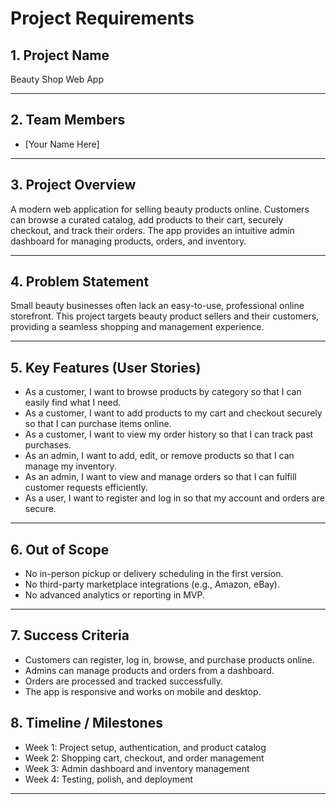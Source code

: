 # Project Requirements

## 1. Project Name  
Beauty Shop Web App

---

## 2. Team Members  
- [Your Name Here]

---

## 3. Project Overview  
A modern web application for selling beauty products online. Customers can browse a curated catalog, add products to their cart, securely checkout, and track their orders. The app provides an intuitive admin dashboard for managing products, orders, and inventory.

---

## 4. Problem Statement  
Small beauty businesses often lack an easy-to-use, professional online storefront. This project targets beauty product sellers and their customers, providing a seamless shopping and management experience.

---

## 5. Key Features (User Stories)  
- As a customer, I want to browse products by category so that I can easily find what I need.
- As a customer, I want to add products to my cart and checkout securely so that I can purchase items online.
- As a customer, I want to view my order history so that I can track past purchases.
- As an admin, I want to add, edit, or remove products so that I can manage my inventory.
- As an admin, I want to view and manage orders so that I can fulfill customer requests efficiently.
- As a user, I want to register and log in so that my account and orders are secure.

---

## 6. Out of Scope  
- No in-person pickup or delivery scheduling in the first version.
- No third-party marketplace integrations (e.g., Amazon, eBay).
- No advanced analytics or reporting in MVP.

---

## 7. Success Criteria  
- Customers can register, log in, browse, and purchase products online.
- Admins can manage products and orders from a dashboard.
- Orders are processed and tracked successfully.
- The app is responsive and works on mobile and desktop.

## 8. Timeline / Milestones  
- Week 1: Project setup, authentication, and product catalog
- Week 2: Shopping cart, checkout, and order management
- Week 3: Admin dashboard and inventory management
- Week 4: Testing, polish, and deployment

---
